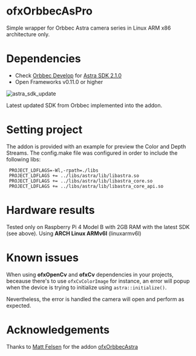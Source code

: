 # ofxOrbbecAsPro

Simple wrapper for Orbbec Astra camera series in Linux ARM x86 architecture only.


# Dependencies

- Check [Orbbec Develop](https://orbbec3d.com/develop/) for [Astra SDK 2.1.0](http://dl.orbbec3d.com/dist/astra/v2.1.0/AstraSDK-v2.1.0-9bced77c41-Linux-arm.zip)
- Open Frameworks v0.11.0 or higher

![astra_sdk_update](/uploads/9894ab8001419811dd0da1906743088a/astra_sdk_update.png)

Latest updated SDK from Orbbec implemented into the addon.

# Setting project

The addon is provided with an example for preview the Color and Depth Streams.
The config.make file was configured in order to include the following libs:
```
 PROJECT_LDFLAGS=-Wl,-rpath=./libs
 PROJECT_LDFLAGS += ../libs/astra/lib/libastra.so
 PROJECT_LDFLAGS += ../libs/astra/lib/libastra_core.so
 PROJECT_LDFLAGS += ../libs/astra/lib/libastra_core_api.so
```

# Hardware results

Tested only on Raspberry Pi 4 Model B with 2GB RAM with the latest SDK (see above).
Using **ARCH Linux ARMv6l** (linuxarmv6l)

# Known issues

When using **ofxOpenCv** and **ofxCv** dependencies in your projects, beceause there's
to use `ofxCvColorImage` for instance, an error will popup when the device is trying
to initialize using `astra::initialize()`.

Nevertheless, the error is handled the camera will open and perform as expected.

# Acknowledgements

Thanks to [Matt Felsen](https://github.com/mattfelsen) for the addon [ofxOrbbecAstra](https://github.com/mattfelsen/ofxOrbbecAstra)